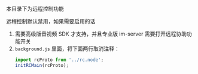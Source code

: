 本目录下为远程控制功能

远程控制默认禁用，如果需要启用的话
1. 需要高级版音视频 SDK 才支持，并且专业版 im-server 需要打开远程协助功能开关
2. `background.js` 里面，将下面两行取消注释：
   ```js
   import rcProto from '../rc.node';
   initRCMain(rcProto);

   ```